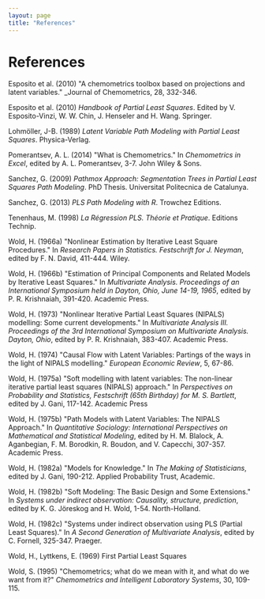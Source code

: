 ```yaml
---
layout: page
title: "References"
---
```


# References

<a name="Erikssonetal2014"></a> Esposito et al. (2010) "A chemometrics toolbox based on projections and latent variables." _Journal of Chemometrics, 28, 332-346.

<a name="Espositoetal2010"></a> Esposito et al. (2010) _Handbook of Partial Least Squares_. Edited by V. Esposito-Vinzi, W. W. Chin, J. Henseler and H. Wang. Springer.

<a name="Lohmoller1989"></a> Lohmöller, J-B. (1989) _Latent Variable Path Modeling with Partial Least Squares_. Physica-Verlag.

<a name="Pomerantsev2014"></a> Pomerantsev, A. L. (2014) "What is Chemometrics." In _Chemometrics in Excel_, edited by A. L. Pomerantsev, 3-7. John Wiley & Sons.

<a name="Sanchez2009"></a> Sanchez, G. (2009) _Pathmox Approach: Segmentation Trees in Partial Least Squares Path Modeling_. PhD Thesis. Universitat Politecnica de Catalunya.

<a name="Sanchez2013"></a> Sanchez, G. (2013) _PLS Path Modeling with R_. Trowchez Editions.

<a name="Tenenhaus1998"></a> Tenenhaus, M. (1998) _La Régression PLS. Théorie et Pratique_. Editions Technip.

<a name="Wold1966a"></a> Wold, H. (1966a) "Nonlinear Estimation by Iterative Least Square Procedures." In _Research Papers in Statistics. Festschrift for J. Neyman_, edited by F. N. David, 411-444. Wiley.

<a name="Wold1966b"></a> Wold, H. (1966b) "Estimation of Principal Components and Related Models by Iterative Least Squares." In _Multivariate Analysis. Proceedings of an International Symposium held in Dayton, Ohio, June 14-19, 1965_, edited by P. R. Krishnaiah, 391-420. Academic Press.

<a name="Wold1973"></a> Wold, H. (1973) "Nonlinear Iterative Partial Least Squares (NIPALS) modelling: Some current developments." In _Multivariate Analysis III. Proceedings of the 3rd International Symposium on Multivariate Analysis. Dayton, Ohio_, edited by P. R. Krishnaiah, 383-407. Academic Press.

<a name="Wold1974"></a> Wold, H. (1974) "Causal Flow with Latent Variables: Partings of the ways in the light of NIPALS modelling." _European Economic Review_, 5, 67-86.

<a name="Wold1975a"></a> Wold, H. (1975a) "Soft modelling with latent variables: The non-linear iterative partial least squares (NIPALS) approach." In _Perspectives on Probability and Statistics, Festschrift (65th Birthday) for M. S. Bartlett_, edited by J. Gani, 117-142. Academic Press

<a name="Wold1975b"></a> Wold, H. (1975b) "Path Models with Latent Variables: The NIPALS Approach." In _Quantitative Sociology: International Perspectives on Mathematical and Statistical Modeling_, edited by H. M. Blalock, A. Aganbegian, F. M. Borodkin, R. Boudon, and V. Capecchi, 307-357. Academic Press.

<a name="Wold1982a"></a> Wold, H. (1982a) "Models for Knowledge." In _The Making of Statisticians_, edited by J. Gani, 190-212. Applied Probability Trust, Academic.

<a name="Wold1982b"></a> Wold, H. (1982b) "Soft Modeling: The Basic Design and Some Extensions." In _Systems under indirect observation: Causality, structure, prediction_, edited by K. G. Jöreskog and H. Wold, 1-54. North-Holland.

<a name="Wold1982c"></a> Wold, H. (1982c) "Systems under indirect observation using PLS (Partial Least Squares)." In _A Second Generation of Multivariate Analysis_, edited by C. Fornell, 325-347. Praeger.

<a name="WoldLyttkens1969"></a> Wold, H., Lyttkens, E. (1969) First Partial Least Squares

<a name="Wold1995"></a> Wold, S. (1995) "Chemometrics; what do we mean with it, and what do we want from it?" _Chemometrics and Intelligent Laboratory Systems_, 30, 109-115.
